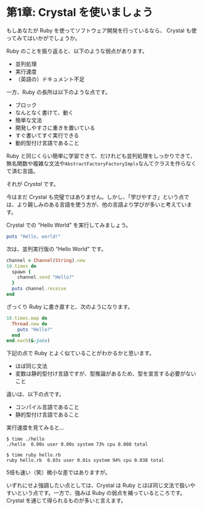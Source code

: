 # 第1章: Crystal を使いましょう

もしあなたが Ruby を使ってソフトウェア開発を行っているなら、 Crystal も使ってみてはいかがでしょうか。

Ruby のことを振り返ると、以下のような弱点があります。

* 並列処理
* 実行速度
* （英語の）ドキュメント不足

一方、Ruby の長所は以下のような点です。

* ブロック
* なんとなく書けて、動く
* 簡単な文法
* 開発しやすさに重きを置いている
* すぐ書いてすぐ実行できる
* 動的型付け言語であること

Ruby と同じくらい簡単に学習できて、だけれども並列処理をしっかりできて、無名関数や複雑な文法や`AbstractFactoryFactoryImpls`なんてクラスを作らなくて済む言語。

それが _Crystal_ です。

今はまだ Crystal も完璧ではありません。しかし、「学びやすさ」という点では、より親しみのある言語を使う方が、他の言語より学びが多いと考えています。

Crystal での “Hello World” を実行してみましょう。

```ruby
puts "Hello, world!"
```

次は、並列実行版の “Hello World” です。

```ruby
channel = Channel(String).new
10.times do
  spawn {
    channel.send "Hello?"
  }
  puts channel.receive
end
```

ざっくり Ruby に書き直すと、次のようになります。

```ruby
10.times.map do
  Thread.new do
    puts "Hello?"
  end
end.each(&:join)
```

下記の点で Ruby とよく似ていることがわかるかと思います。

* ほぼ同じ文法
* 変数は静的型付け言語ですが、型推論があるため、型を宣言する必要がないこと

違いは、以下の点です。

* コンパイル言語であること
* 静的型付け言語であること

実行速度を見てみると…

```text
$ time ./hello
./hello  0.00s user 0.00s system 73% cpu 0.008 total

$ time ruby hello.rb
ruby hello.rb  0.03s user 0.01s system 94% cpu 0.038 total
```

5倍も速い（笑）微小な差ではありますが。

いずれにせよ強調したい点としては、Crystal は Ruby とほぼ同じ文法で扱いやすいという点です。一方で、強みは Ruby の弱点を補っているところです。Crystal を通じて得られるものが多いと言えます。
